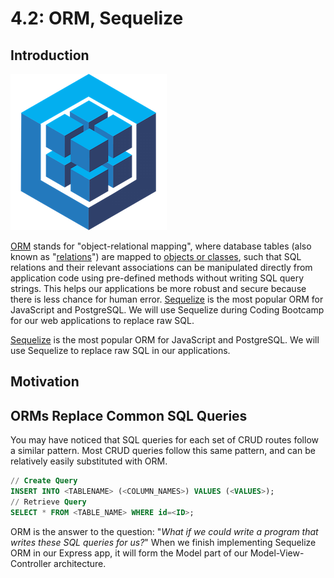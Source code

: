 # 4.2: ORM, Sequelize

## Introduction

![Sequelize Logo](../../.gitbook/assets/logo-small.png)

[ORM](https://en.wikipedia.org/wiki/Object%E2%80%93relational_mapping) stands for "object-relational mapping", where database tables \(also known as "[relations](https://en.wikipedia.org/wiki/Relation_%28database%29)"\) are mapped to [objects or classes](https://en.wikipedia.org/wiki/Object_%28computer_science%29#:~:text=An%20object%20is%20an%20abstract,found%20in%20the%20real%20world.), such that SQL relations and their relevant associations can be manipulated directly from application code using pre-defined methods without writing SQL query strings. This helps our applications be more robust and secure because there is less chance for human error. [Sequelize](https://sequelize.org/) is the most popular ORM for JavaScript and PostgreSQL. We will use Sequelize during Coding Bootcamp for our web applications to replace raw SQL.

[Sequelize](https://sequelize.org/) is the most popular ORM for JavaScript and PostgreSQL. We will use Sequelize to replace raw SQL in our applications.

## Motivation

## ORMs Replace Common SQL Queries

You may have noticed that SQL queries for each set of CRUD routes follow a similar pattern. Most CRUD queries follow this same pattern, and can be relatively easily substituted with ORM.

```sql
// Create Query
INSERT INTO <TABLENAME> (<COLUMN_NAMES>) VALUES (<VALUES>);
// Retrieve Query
SELECT * FROM <TABLE_NAME> WHERE id=<ID>;
```

ORM is the answer to the question: "_What if we could write a program that writes these SQL queries for us?_" When we finish implementing Sequelize ORM in our Express app, it will form the Model part of our Model-View-Controller architecture.
